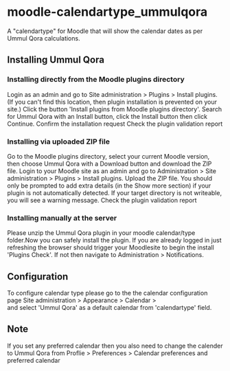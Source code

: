 # moodle-calendartype_ummulqora

A "calendartype" for Moodle that will show the calendar dates as per Ummul Qora calculations.

## Installing Ummul Qora

### Installing directly from the Moodle plugins directory
Login as an admin and go to Site administration > Plugins > Install plugins. (If you can't find this location, then plugin installation is prevented on your site.)
Click the button 'Install plugins from Moodle plugins directory'.
Search for Ummul Qora with an Install button, click the Install button then click Continue.
Confirm the installation request
Check the plugin validation report

### Installing via uploaded ZIP file
Go to the Moodle plugins directory, select your current Moodle version, then choose Ummul Qora with a Download button and download the ZIP file.
Login to your Moodle site as an admin and go to Administration > Site administration > Plugins > Install plugins.
Upload the ZIP file. You should only be prompted to add extra details (in the Show more section) if your plugin is not automatically detected.
If your target directory is not writeable, you will see a warning message.
Check the plugin validation report

### Installing manually at the server
Please unzip the Ummul Qora plugin in your moodle calendar/type folder.Now you can safely install the plugin.
If you are already logged in just refreshing the browser should trigger your Moodlesite to begin the install 'Plugins Check'.
If not then navigate to Administration > Notifications.

## Configuration
To configure calendar type please go to the the calendar configuration page Site administration > Appearance > Calendar >  
and select 'Ummul Qora' as a default calendar from 'calendartype' field.

## Note

If you set any preferred calendar then you also need to change the calender to Ummul Qora from Proflie > Preferences > Calendar preferences and preferred calendar
 








